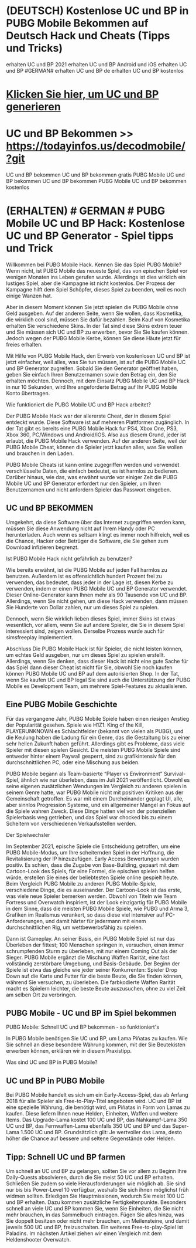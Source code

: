 # (DEUTSCH) Kostenlose UC und BP in PUBG Mobile Bekommen auf Deutsch Hack und Cheats (Tipps und Tricks)

erhalten UC und BP 2021
erhalten UC und BP Android und iOS
erhalten UC und BP #GERMAN#
erhalten UC und BP de
erhalten UC und BP kostenlos

# [Klicken Sie hier, um UC und BP generieren](https://todayinfos.us/decodmobile/?git)


# UC und BP Bekommen >> https://todayinfos.us/decodmobile/?git



UC und BP bekommen
UC und BP bekommen gratis
PUBG Mobile UC und BP bekommen 
UC und BP bekommen PUBG Mobile
UC und BP bekommen kostenlos

# (ERHALTEN) # GERMAN # PUBG Mobile UC und BP Hack: Kostenlose UC und BP Generator - Spiel tipps und Trick

Willkommen bei PUBG Mobile Hack. Kennen Sie das Spiel PUBG Mobile? Wenn nicht, ist PUBG Mobile das neueste Spiel, das von epischen Spiel vor wenigen Monaten ins Leben gerufen wurde. Allerdings ist dies wirklich ein lustiges Spiel, aber die Kampagne ist nicht kostenlos. Der Prozess der Kampagne hilft dem Spiel Schöpfer, dieses Spiel zu beenden, weil es noch einige Wanzen hat.

Aber in diesem Moment können Sie jetzt spielen die PUBG Mobile ohne Geld ausgeben. Auf der anderen Seite, wenn Sie wollen, dass Kosmetika, die wirklich cool sind, müssen Sie dafür bezahlen. Beim Kauf von Kosmetika erhalten Sie verschiedene Skins. In der Tat sind diese Skins extrem teuer und Sie müssen sich UC und BP zu erwerben, bevor Sie Sie kaufen können. Jedoch wegen der PUBG Mobile Kerbe, können Sie diese Häute jetzt für freies erhalten.

Mit Hilfe von PUBG Mobile Hack, den Erwerb von kostenlosen UC und BP ist jetzt einfacher, weil alles, was Sie tun müssen, ist auf die PUBG Mobile UC und BP Generator zugreifen. Sobald Sie den Generator geöffnet haben, geben Sie einfach Ihren Benutzernamen sowie den Betrag ein, den Sie erhalten möchten. Dennoch, mit dem Einsatz PUBG Mobile UC und BP Hack in nur 10 Sekunden, wird Ihre angeforderte Betrag auf Ihr PUBG Mobile Konto übertragen.

Wie funktioniert die PUBG Mobile UC und BP Hack arbeitet?


Der PUBG Mobile Hack war der allererste Cheat, der in diesem Spiel entdeckt wurde. Diese Software ist auf mehreren Plattformen zugänglich. In der Tat gibt es bereits eine PUBG Mobile Hack fur PS4, Xbox One, PS3, Xbox 360, PC/Windows und Android/iOS. Also aus diesem Grund, jeder ist erlaubt, die PUBG Mobile Hack verwenden. Auf der anderen Seite, weil der PUBG Mobile Cheat, können die Spieler jetzt kaufen alles, was Sie wollen und brauchen in den Laden.

PUBG Mobile Cheats ist kann online zugegriffen werden und verwendet verschlüsselte Daten, die einfach bedeutet, es ist harmlos zu bedienen. Darüber hinaus, wie das, was erwähnt wurde vor einiger Zeit die PUBG Mobile UC und BP Generator erfordert nur den Spieler, um Ihren Benutzernamen und nicht anfordern Spieler das Passwort eingeben.

## UC und BP BEKOMMEN

Umgekehrt, da diese Software über das Internet zugegriffen werden kann, müssen Sie diese Anwendung nicht auf Ihrem Handy oder PC herunterladen. Auch wenn es seltsam klingt es immer noch hilfreich, weil es die Chance, Hacker oder Betrüger die Software, die Sie gehen zum Download infizieren begrenzt.

Ist PUBG Mobile Hack nicht gefährlich zu benutzen?


Wie bereits erwähnt, ist die PUBG Mobile auf jeden Fall harmlos zu benutzen. Außerdem ist es offensichtlich hundert Prozent frei zu verwenden, das bedeutet, dass jeder in der Lage ist, diesen Kerbe zu verwenden, indem er einen PUBG Mobile UC und BP Generator verwendet. Dieser Online-Generator kann Ihnen mehr als 90 Tausende von UC und BP. Allerdings, wenn Sie nicht gehen, um diese Hack verwenden, dann müssen Sie Hunderte von Dollar zahlen, nur um dieses Spiel zu spielen.



Dennoch, wenn Sie wirklich lieben dieses Spiel, immer Skins ist etwas wesentlich, vor allem, wenn Sie auf andere Spieler, die Sie in diesem Spiel interessiert sind, zeigen wollen. Derselbe Prozess wurde auch für simsfreeplay implementiert.

Abschluss
Die PUBG Mobile Hack ist für Spieler, die nicht leisten können, um echtes Geld ausgeben, nur um dieses Spiel zu spielen erstellt. Allerdings, wenn Sie denken, dass dieser Hack ist nicht eine gute Sache für das Spiel dann dieser Cheat ist nicht für Sie, obwohl Sie noch kaufen können PUBG Mobile UC und BP auf dem autorisierten Shop. In der Tat, wenn Sie kaufen UC und BP legal Sie sind auch die Unterstützung der PUBG Mobile es Development Team, um mehrere Spiel-Features zu aktualisieren.

 

## Eine PUBG Mobile Geschichte


Für das vergangene Jahr, PUBG Mobile Spiele haben einen riesigen Anstieg der Popularität gesehen. Spiele wie H1Z1: King of the Kill, PLAYERUNKNOWN es Schlachtfelder (bekannt von vielen als PUBG), und die Keulung haben die Ladung für ein Genre, das die Gestaltung bis zu einer sehr hellen Zukunft haben geführt. Allerdings gibt es Probleme, dass viele Spieler mit diesen spielen Gesicht. Die meisten PUBG Mobile Spiele sind entweder hinter einem Paywall gesperrt, sind zu grafikintensiv für den durchschnittlichen PC, oder eine Mischung aus beiden.

PUBG Mobile begann als Team-basierte “Player vs Environment” Survival-Spiel, ähnlich wie nur überleben, dass im Juli 2021 veröffentlicht. Obwohl es seine eigenen zusätzlichen Wendungen im Vergleich zu anderen spielen in seinem Genre hatte, war PUBG Mobile nicht mit positiven Kritiken aus der Gemeinschaft getroffen. Es war mit einem Durcheinander geplagt UI, alle, aber sinnlos Progression Systeme, und ein allgemeiner Mangel an Fokus auf die Spiele wahren Zweck. Diese Dinge hatten viel von der potenziellen Spielerbasis weg getrieben, und das Spiel war chocked bis zu einem Scheitern von verschiedenen Verkaufsstellen werden.

Der Spielwechsler


Im September 2021, epische Spiele die Entscheidung getroffen, um eine PUBG Mobile-Modus, um Ihre scheiternden Spiel in der Hoffnung, die Revitalisierung der IP hinzuzufügen. Early Access Bewertungen wurden positiv. Es schien, dass die Zugabe von Base-Building, gepaart mit dem Cartoon-Look des Spiels, für eine Formel, die epischen spielen helfen würde, erstellen Sie eines der beliebtesten Spiele online gespielt heute. Beim Vergleich PUBG Mobile zu anderen PUBG Mobile-Spiele, verschiedene Dinge, die es auseinander. Der Cartoon-Look ist das erste, was viele neue Spieler bemerken werden. Obwohl von Titeln wie Team Fortress und Overwatch inspiriert, ist der Look einzigartig für PUBG Mobile in dem Sinne, dass die meisten PUBG Mobile Spiele, wie PUBG und Arma 3, Grafiken im Realismus verankert, so dass diese viel intensiver auf PC-Anforderungen, und damit härter für jedermann mit einem durchschnittlichen Rig, um wettbewerbsfähig zu spielen.

Dann ist Gameplay. An seiner Basis, ein PUBG Mobile Spiel ist nur das Überleben der fittest; 100 Menschen springen in, versuchen, einen immer schrumpfenden Sturm zu überleben, mit nur einem Coming Out als der Sieger. PUBG Mobile ergänzt die Mischung Waffen Rarität, eine fast vollständig zerstörbare Umgebung, und Basis-Gebäude. Der Beginn der Spiele ist etwa das gleiche wie jeder seiner Konkurrenten: Spieler Drop Down auf die Karte und Futter für die beste Beute, die Sie finden können, während Sie versuchen, zu überleben. Die farbkodierte Waffen Rarität macht es Spielern leichter, die beste Beute auszusuchen, ohne zu viel Zeit am selben Ort zu verbringen.



## PUBG Mobile - UC und BP im Spiel bekommen

PUBG Mobile: Schnell UC und BP bekommen - so funktioniert's

In PUBG Mobile benötigen Sie UC und BP, um Lama Piñatas zu kaufen. Wie Sie schnell an diese besondere Währung kommen, mit der Sie Beutekisten erwerben können, erklären wir in diesem Praxistipp.

Was sind UC und BP in PUBG Mobile?

## UC und BP in PUBG Mobile


Bei PUBG Mobile handelt es sich um ein Early-Access-Spiel, das ab Anfang 2018 für alle Spieler als Free-to-Play-Titel angeboten wird.
UC und BP ist eine spezielle Währung, die benötigt wird, um Piñatas in Form von Lamas zu kaufen. Diese liefern Ihnen neue Helden, Einheiten, Waffen und weitere Items.
Das Upgrade-Lama kostet 100 UC und BP, das Nahkampf-Lama 350 UC und BP, das Fernwaffen-Lama ebenfalls 350 UC und BP und das Super-Lama 1.500 UC und BP.
Grundsätzlich gilt: Je wertvoller das Lama, desto höher die Chance auf bessere und seltene Gegenstände oder Helden.

## Tipp: Schnell UC und BP farmen


Um schnell an UC und BP zu gelangen, sollten Sie vor allem zu Beginn Ihre Daily-Quests absolvieren, durch die Sie meist 50 UC und BP erhalten.
Schließen Sie zudem so viele Herausforderungen wie möglich ab. Sie sind nur bis bis Power-Level 10 verfügbar, weshalb Sie sich ihnen möglichst früh widmen sollten.
Erledigen Sie Hauptmissionen, wodurch Sie meist 100 UC und BP erhalten. Dazu kommen zusätzliche Fertigkeitenpunkte.
Besonders schnell an viele UC und BP kommen Sie, wenn Sie Einheiten, die Sie nicht mehr brauchen, in das Sammelbuch eintragen. Fügen Sie alles hinzu, was Sie doppelt besitzen oder nicht mehr brauchen, um Meilensteine, und damit jeweils 500 UC und BP, freizuschalten.
Ein weiteres Free-to-play-Spiel ist Paladins. Im nächsten Artikel ziehen wir einen Vergleich mit dem Heldenshooter Overwatch.

